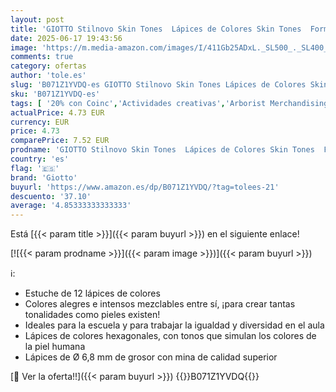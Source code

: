 ```yaml
---
layout: post
title: 'GIOTTO Stilnovo Skin Tones  Lápices de Colores Skin Tones  Forma Hexagonal  Mina 3.3mm  Colores Surtidos  12 uds.'
date: 2025-06-17 19:43:56
image: 'https://m.media-amazon.com/images/I/411Gb25ADxL._SL500_._SL400_.jpg'
comments: true
category: ofertas
author: 'tole.es'
slug: 'B071Z1YVDQ-es GIOTTO Stilnovo Skin Tones Lápices de Colores Skin Tones...'
sku: 'B071Z1YVDQ-es'
tags: [ '20% con Coinc','Actividades creativas','Arborist Merchandising Root','Juguetes','Juguetes y juegos','Lápices de colores para niños','Material de escritura y dibujo para niños','Oficina y papelería','Self Service','Special Features Stores','b6d17eda-2c26-45ed-a098-453a9f96e839_0','b6d17eda-2c26-45ed-a098-453a9f96e839_2101','ea2646c3-be00-45fe-8702-34c4f95305c9_0','ea2646c3-be00-45fe-8702-34c4f95305c9_2301','ea2646c3-be00-45fe-8702-34c4f95305c9_9701','giotto','lápices','🇪🇸', ]
actualPrice: 4.73 EUR
currency: EUR
price: 4.73
comparePrice: 7.52 EUR
prodname: 'GIOTTO Stilnovo Skin Tones  Lápices de Colores Skin Tones  Forma Hexagonal  Mina 3.3mm  Colores Surtidos  12 uds.'
country: 'es'
flag: '🇪🇸'
brand: 'Giotto'
buyurl: 'https://www.amazon.es/dp/B071Z1YVDQ/?tag=tolees-21'
descuento: '37.10'
average: '4.85333333333333'
---
```


Está [{{< param title >}}]({{< param buyurl >}}) en el siguiente enlace!

[![{{< param prodname >}}]({{< param image >}})]({{< param buyurl >}})

ℹ️:

- Estuche de 12 lápices de colores
- Colores alegres e intensos mezclables entre sí, ¡para crear tantas tonalidades como pieles existen!
- Ideales para la escuela y para trabajar la igualdad y diversidad en el aula
- Lápices de colores hexagonales, con tonos que simulan los colores de la piel humana
- Lápices de Ø 6,8 mm de grosor con mina de calidad superior

[🛒 Ver la oferta!!]({{< param buyurl >}})
{{<world>}}B071Z1YVDQ{{</world>}}
